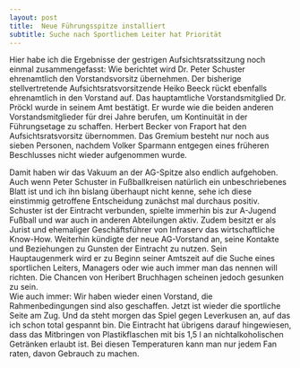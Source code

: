 ```yaml
---
layout: post
title:  Neue Führungsspitze installiert
subtitle: Suche nach Sportlichem Leiter hat Priorität
---
```


Hier habe ich die Ergebnisse der gestrigen Aufsichtsratssitzung noch einmal zusammengefasst: Wie berichtet wird Dr. Peter Schuster ehrenamtlich den Vorstandsvorsitz übernehmen. Der bisherige stellvertretende Aufsichtsratsvorsitzende Heiko Beeck rückt ebenfalls ehrenamtlich in den Vorstand auf. Das hauptamtliche Vorstandsmitglied Dr. Pröckl wurde in seinem Amt bestätigt. Er wurde wie die beiden anderen Vorstandsmitglieder für drei Jahre berufen, um Kontinuität in der Führungsetage zu schaffen. Herbert Becker von Fraport hat den Aufsichtsratsvorsitz übernommen. Das Gremium besteht nur noch aus sieben Personen, nachdem Volker Sparmann entgegen eines früheren Beschlusses nicht wieder aufgenommen wurde. 

Damit haben wir das Vakuum an der AG-Spitze also endlich aufgehoben. Auch wenn Peter Schuster in Fußballkreisen natürlich ein unbeschriebenes Blatt ist und ich ihn bislang überhaupt nicht kenne, sehe ich diese einstimmig getroffene Entscheidung zunächst mal durchaus positiv. Schuster ist der Eintracht verbunden, spielte immerhin bis zur A-Jugend Fußball und war auch in anderen Abteilungen aktiv. Zudem besitzt er als Jurist und ehemaliger Geschäftsführer von Infraserv das wirtschaftliche Know-How. Weiterhin kündigte der neue AG-Vorstand an, seine Kontakte und Beziehungen zu Gunsten der Eintracht zu nutzen. Sein Hauptaugenmerk wird er zu Beginn seiner Amtszeit auf die Suche eines sportlichen Leiters, Managers oder wie auch immer man das nennen will richten. Die Chancen von Heribert Bruchhagen scheinen jedoch gesunken zu sein.  
Wie auch immer: Wir haben wieder einen Vorstand, die Rahmenbedingungen sind also geschaffen. Jetzt ist wieder die sportliche Seite am Zug. Und da steht morgen das Spiel gegen Leverkusen an, auf das ich schon total gespannt bin. Die Eintracht hat übrigens darauf hingewiesen, dass das Mitbringen von Plastikflaschen mit bis 1,5 l an nichtalkoholischen Getränken erlaubt ist. Bei diesen Temperaturen kann man nur jedem Fan raten, davon Gebrauch zu machen.
